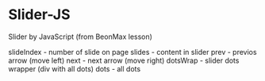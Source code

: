 # Slider-JS
Slider by JavaScript (from BeonMax lesson)

slideIndex - number of slide on page
slides - content in slider
prev - previos arrow (move left)
next - next arrow (move right)
dotsWrap - slider dots wrapper (div with all dots)
dots - all dots
